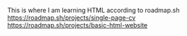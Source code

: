 This is where I am learning HTML according to roadmap.sh
https://roadmap.sh/projects/single-page-cv
https://roadmap.sh/projects/basic-html-website

